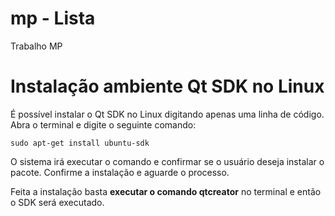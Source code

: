 # mp - Lista
Trabalho MP

# Instalação ambiente Qt SDK no Linux

É possível instalar o Qt SDK no Linux digitando apenas uma linha de código. Abra o terminal e digite o seguinte comando:

```
sudo apt-get install ubuntu-sdk
```

O sistema irá executar o comando e confirmar se o usuário deseja instalar o pacote. Confirme a instalação e aguarde o processo.

Feita a instalação basta **executar o comando qtcreator** no terminal e então o SDK será executado.
